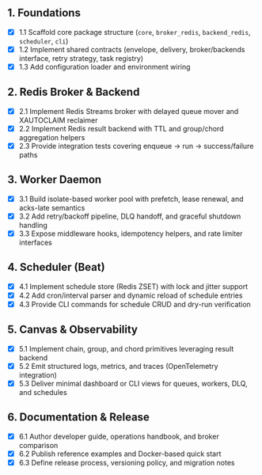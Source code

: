 ## 1. Foundations
- [x] 1.1 Scaffold core package structure (`core`, `broker_redis`, `backend_redis`, `scheduler`, `cli`)
- [x] 1.2 Implement shared contracts (envelope, delivery, broker/backends interface, retry strategy, task registry)
- [x] 1.3 Add configuration loader and environment wiring

## 2. Redis Broker & Backend
- [x] 2.1 Implement Redis Streams broker with delayed queue mover and XAUTOCLAIM reclaimer
- [x] 2.2 Implement Redis result backend with TTL and group/chord aggregation helpers
- [x] 2.3 Provide integration tests covering enqueue → run → success/failure paths

## 3. Worker Daemon
- [x] 3.1 Build isolate-based worker pool with prefetch, lease renewal, and acks-late semantics
- [x] 3.2 Add retry/backoff pipeline, DLQ handoff, and graceful shutdown handling
- [x] 3.3 Expose middleware hooks, idempotency helpers, and rate limiter interfaces

## 4. Scheduler (Beat)
- [x] 4.1 Implement schedule store (Redis ZSET) with lock and jitter support
- [x] 4.2 Add cron/interval parser and dynamic reload of schedule entries
- [x] 4.3 Provide CLI commands for schedule CRUD and dry-run verification

## 5. Canvas & Observability
- [x] 5.1 Implement chain, group, and chord primitives leveraging result backend
- [x] 5.2 Emit structured logs, metrics, and traces (OpenTelemetry integration)
- [x] 5.3 Deliver minimal dashboard or CLI views for queues, workers, DLQ, and schedules

## 6. Documentation & Release
- [x] 6.1 Author developer guide, operations handbook, and broker comparison
- [x] 6.2 Publish reference examples and Docker-based quick start
- [x] 6.3 Define release process, versioning policy, and migration notes
